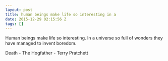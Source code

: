 ```yaml
---
layout: post
title: human beings make life so interesting in a
date: 2015-12-29 02:15:56 Z
tags: []
---
```

Human beings make life so interesting. In a universe so full of wonders they have managed to invent boredom.

Death - The Hogfather - Terry Pratchett

